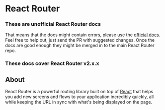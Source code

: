 # React Router

### These are unofficial React Router docs
That means that the docs might contain errors, please use the [official docs](https://github.com/reactjs/react-router/tree/master/docs).
Feel free to help out, just send the PR with suggested changes.
Once the docs are good enough they might be merged in to the main React Router repo.


### These docs cover React Router v2.x.x

## About

React Router is a powerful routing library built on top of [React](https://facebook.github.io/react/) that helps you add new screens and flows to your application incredibly quickly, all while keeping the URL in sync with what's being displayed on the page.
